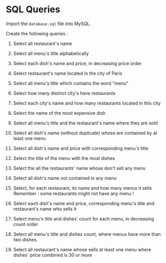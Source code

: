 # SQL Queries

Import the `database.sql` file into MySQL.

Create the following queries : 

1. Select all restaurant's name

2. Select all menu's title alphabetically

3. Select each dish's name and price, in decreasing price order

4. Select restaurant's name located in the city of Paris

5. Select all menu's title which contains the word "menu"

6. Select how many distinct city's have restaurants

7. Select each city's name and how many restaurants located in this city

8. Select the name of the most expensive dish

9. Select all menu's title and the restaurant's name where they are sold

10. Select all dish's name (without duplicate) whose are contained by at least one menu

11. Select all dish's name and price with corresponding menu's title

12. Select the title of the menu with the most dishes

13. Select the all the restaurants' name whose don't sell any menu

14. Select all dish's name not contained in any menu

15. Select, for each restaurant, its name and how many menus it sells Remember : some restaurants might not have any menu !

16. Select each dish's name and price, corresponding menu's title and restaurant's name who sells it

17. Select menu's title and dishes' count for each menu, in decreasing count order

18. Select all menu's title and dishes count, where menus have more than two dishes.

19. Select all restaurant's name whose sells at least one menu where dishes' price combined is 30 or more